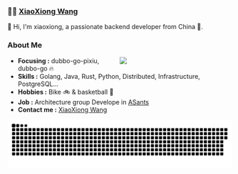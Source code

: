 ###  :man_technologist:  [XiaoXiong Wang](https://baerwang.github.io)

👋 Hi, I'm xiaoxiong, a passionate backend developer from China  🚀. 

### About Me

<img width="50%" align="right" src="https://github-readme-stats.vercel.app/api?username=baerwang&show_icons=true&theme=dark&bg_color=30,e96443,904e95&title_color=fff&text_color=fff" />
</html>

-  **Focusing :** dubbo-go-pixiu, dubbo-go :fire: 
-  **Skills :** Golang, Java, Rust, Python, Distributed, Infrastructure, PostgreSQL...
-  **Hobbies :** Bike :bike: & basketball :basketball:
-  **Job :** Architecture group Develope in [ASants](https://www.asants.com)
-  **Contact me :** [XiaoXiong Wang](mailto:baerwang@126.com)

![ ](https://raw.githubusercontent.com/hoochanlon/hoochanlon/master/assets/github-contribution-grid-snake.svg)
